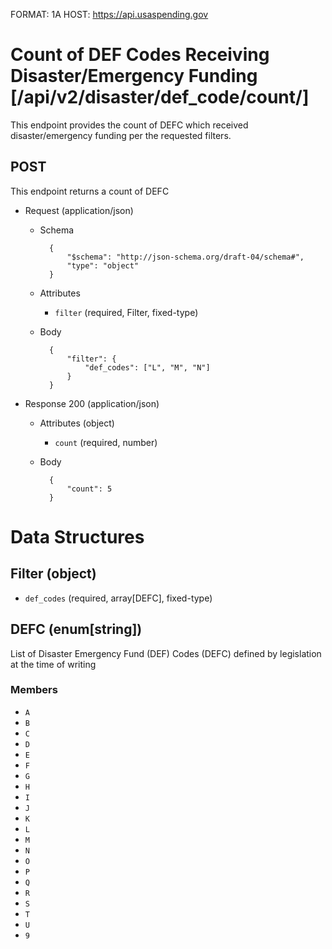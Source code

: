 FORMAT: 1A
HOST: https://api.usaspending.gov

# Count of DEF Codes Receiving Disaster/Emergency Funding [/api/v2/disaster/def_code/count/]

This endpoint provides the count of DEFC which received disaster/emergency funding per the requested filters.

## POST

This endpoint returns a count of DEFC

+ Request (application/json)
    + Schema

            {
                "$schema": "http://json-schema.org/draft-04/schema#",
                "type": "object"
            }

    + Attributes
        + `filter` (required, Filter, fixed-type)

    + Body

            {
                "filter": {
                    "def_codes": ["L", "M", "N"]
                }
            }

+ Response 200 (application/json)
    + Attributes (object)
        + `count` (required, number)
    + Body

            {
                "count": 5
            }

# Data Structures

## Filter (object)
+ `def_codes` (required, array[DEFC], fixed-type)

## DEFC (enum[string])
List of Disaster Emergency Fund (DEF) Codes (DEFC) defined by legislation at the time of writing

### Members
+ `A`
+ `B`
+ `C`
+ `D`
+ `E`
+ `F`
+ `G`
+ `H`
+ `I`
+ `J`
+ `K`
+ `L`
+ `M`
+ `N`
+ `O`
+ `P`
+ `Q`
+ `R`
+ `S`
+ `T`
+ `U`
+ `9`
